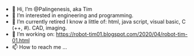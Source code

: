 - 👋 Hi, I’m @Palingenesis, aka Tim
- 👀 I’m interested in engineering and programming.
- 🌱 I’m currently retired I know a little of: html, java script, visual basic, C (++, #). CAD, imaging.
- 💞️ I’m working on: https://robot-tim01.blogspot.com/2020/04/robot-tim-01.html
- 📫 How to reach me ...

<!---
Palingenesis/Palingenesis is a ✨ special ✨ repository because its `README.md` (this file) appears on your GitHub profile.
You can click the Preview link to take a look at your changes.
--->
